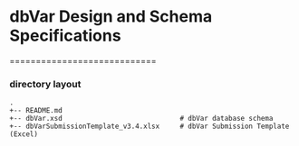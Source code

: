 # dbVar Design and Schema Specifications
============================

### directory layout

    .
    +-- README.md
    +-- dbVar.xsd                             # dbVar database schema
    +-- dbVarSubmissionTemplate_v3.4.xlsx     # dbVar Submission Template (Excel)    
